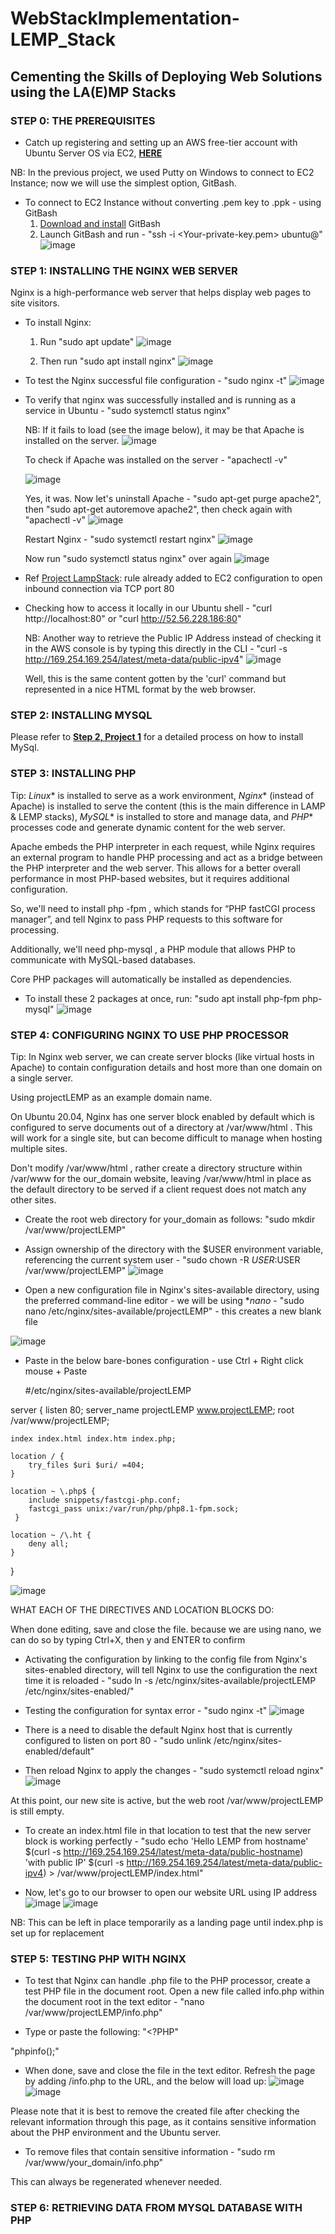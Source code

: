 # WebStackImplementation-LEMP_Stack
## Cementing the Skills of Deploying Web Solutions using the LA(E)MP Stacks

### STEP 0: THE PREREQUISITES
- Catch up registering and setting up an AWS free-tier account with Ubuntu Server OS via EC2, [**HERE**](https://github.com/yemikareem/LampStackImplementation#step-0-the-prerequisites)

NB: In the previous project, we used Putty on Windows to connect to EC2 Instance; now we will use the simplest option, GitBash.

- To connect to EC2 Instance without converting .pem key to .ppk - using GitBash
  1. [Download and install](https://www.youtube.com/watch?v=qdwWe9COT9k) GitBash
  2. Launch GitBash and run - "ssh -i <Your-private-key.pem> ubuntu@<EC2-Public-IP-address>"
![image](https://github.com/yemikareem/WebStackImplementation-LEMP_Stack/assets/141459374/d2d352f1-8dec-49ba-8ff4-974b105cdb85)

### STEP 1: INSTALLING THE NGINX WEB SERVER
Nginx is a high-performance web server that helps display web pages to site visitors.
- To install Nginx:
  1. Run "sudo apt update"
     ![image](https://github.com/yemikareem/WebStackImplementation-LEMP_Stack/assets/141459374/f73c1b57-6273-411b-bdb5-5015a05d1a2c)

  2. Then run "sudo apt install nginx"
     ![image](https://github.com/yemikareem/WebStackImplementation-LEMP_Stack/assets/141459374/7a3a623d-4858-434f-8997-91c7bc0da394)

- To test the Nginx successful file configuration - "sudo nginx -t"
  ![image](https://github.com/yemikareem/WebStackImplementation-LEMP_Stack/assets/141459374/b20b6e1c-d373-40e3-b1e5-4983b3d2aa02)

- To verify that nginx was successfully installed and is running as a service in Ubuntu - "sudo systemctl status nginx"

  NB: If it fails to load (see the image below), it may be that Apache is installed on the server. 
  ![image](https://github.com/yemikareem/WebStackImplementation-LEMP_Stack/assets/141459374/06e2168c-3fd1-4b61-a9c1-e1cbf3497d53)

  To check if Apache was installed on the server - "apachectl -v"

  ![image](https://github.com/yemikareem/WebStackImplementation-LEMP_Stack/assets/141459374/872d4be8-b646-4351-a542-faee02f806b2)

  Yes, it was. Now let's uninstall Apache - "sudo apt-get purge apache2", then "sudo apt-get autoremove apache2", then check again with "apachectl -v"
  ![image](https://github.com/yemikareem/WebStackImplementation-LEMP_Stack/assets/141459374/1ddbb431-d772-47aa-af65-87be2cac19cc)

  Restart Nginx - "sudo systemctl restart nginx"
  ![image](https://github.com/yemikareem/WebStackImplementation-LEMP_Stack/assets/141459374/0620a163-b326-4074-8b0b-c03eebbf542b)

  Now run "sudo systemctl status nginx" over again
![image](https://github.com/yemikareem/WebStackImplementation-LEMP_Stack/assets/141459374/8b43bd75-6e1b-424f-901e-8caaafa0ba51)

- Ref [Project LampStack](https://github.com/yemikareem/LampStackImplementation#step-1-installing-apache-and-updating-the-firewall): rule already added to EC2 configuration to open inbound connection via TCP port 80 

- Checking how to access it locally in our Ubuntu shell - "curl http://localhost:80" or "curl http://52.56.228.186:80" 

  NB: Another way to retrieve the Public IP Address instead of checking it in the AWS console is by typing this directly in the CLI - "curl -s http://169.254.169.254/latest/meta-data/public-ipv4"
  ![image](https://github.com/yemikareem/WebStackImplementation-LEMP_Stack/assets/141459374/3f6a6f0e-addd-4bea-a741-671524d7d036)

  Well, this is the same content gotten by the 'curl' command but represented in a nice HTML format by the web browser.


### STEP 2: INSTALLING MYSQL
Please refer to [**Step 2, Project 1**](https://github.com/yemikareem/LampStackImplementation#step-2-installing-mysql) for a detailed process on how to install MySql.


### STEP 3: INSTALLING PHP
Tip: *Linux** is installed to serve as a work environment, *Nginx** (instead of Apache) is installed to serve the content (this is the main difference in LAMP & LEMP stacks), *MySQL** is installed to store and manage data, and *PHP** processes code and generate dynamic content for the web server.

Apache embeds the PHP interpreter in each request, while Nginx requires an external program to handle PHP processing and act as a bridge between the PHP interpreter and the web server. This allows for a better overall performance in most PHP-based websites, but it requires additional configuration. 

So, we'll need to install php -fpm , which stands for “PHP fastCGI process manager”, and tell Nginx to pass PHP requests to this software for processing. 

Additionally, we'll need php-mysql , a PHP module that allows PHP to communicate with MySQL-based databases.

Core PHP packages will automatically be installed as dependencies.

- To install these 2 packages at once, run: "sudo apt install php-fpm php-mysql"
![image](https://github.com/yemikareem/WebStackImplementation-LEMP_Stack/assets/141459374/fbba2b02-26e1-4b41-8de9-2ad68cd66759)


### STEP 4: CONFIGURING NGINX TO USE PHP PROCESSOR 
Tip: In Nginx web server, we can create server blocks (like virtual hosts in Apache) to contain configuration details and host more than one domain on a single server. 

Using projectLEMP as an example domain name.

On Ubuntu 20.04, Nginx has one server block enabled by default which is configured to serve documents out of a directory at /var/www/html . This will work for a single site, but can become difficult to manage when hosting multiple sites. 

Don't modify /var/www/html , rather create a directory structure within /var/www for the our_domain website, leaving /var/www/html in place as the default directory to be served if a client request does not match any other sites.

- Create the root web directory for your_domain as follows: "sudo mkdir /var/www/projectLEMP" 
- Assign ownership of the directory with the $USER environment variable, referencing the current system user - "sudo chown -R $USER:$USER /var/www/projectLEMP"
![image](https://github.com/yemikareem/WebStackImplementation-LEMP_Stack/assets/141459374/fe1b7206-a437-4f65-9195-e4e74b5e128b)

- Open a new configuration file in Nginx's sites-available directory, using the preferred command-line editor - we will be using **nano* - "sudo nano /etc/nginx/sites-available/projectLEMP" - this creates a new blank file

![image](https://github.com/yemikareem/WebStackImplementation-LEMP_Stack/assets/141459374/f9309556-d6b0-4bdc-9d3e-5bf93dff3c69)

- Paste in the below bare-bones configuration - use Ctrl + Right click mouse + Paste

   #/etc/nginx/sites-available/projectLEMP

server {
    listen 80;
    server_name projectLEMP www.projectLEMP;
    root /var/www/projectLEMP;

    index index.html index.htm index.php;

    location / {
        try_files $uri $uri/ =404;
    }

    location ~ \.php$ {
        include snippets/fastcgi-php.conf;
        fastcgi_pass unix:/var/run/php/php8.1-fpm.sock;
     }

    location ~ /\.ht {
        deny all;
    }

}

![image](https://github.com/yemikareem/WebStackImplementation-LEMP_Stack/assets/141459374/c354017f-becc-478d-96ca-4b4324822aad)

WHAT EACH OF THE DIRECTIVES AND LOCATION BLOCKS DO:



When done editing, save and close the file. because we are using nano, we can do so by typing Ctrl+X, then y and ENTER to confirm 

- Activating the configuration by linking to the config file from Nginx's sites-enabled directory, will tell Nginx to use the configuration the next time it is reloaded - "sudo ln -s /etc/nginx/sites-available/projectLEMP /etc/nginx/sites-enabled/"

- Testing the configuration for syntax error - "sudo nginx -t"
![image](https://github.com/yemikareem/WebStackImplementation-LEMP_Stack/assets/141459374/57fa69cf-96e1-427c-a931-f88f6f5483d9)

- There is a need to disable the default Nginx host that is currently configured to listen on port 80 - "sudo unlink /etc/nginx/sites-enabled/default"
- Then reload Nginx to apply the changes - "sudo systemctl reload nginx"
![image](https://github.com/yemikareem/WebStackImplementation-LEMP_Stack/assets/141459374/9f39ae72-1f90-445f-96b0-22524c8126ba)

At this point, our new site is active, but the web root /var/www/projectLEMP is still empty. 

- To create an index.html file in that location to test that the new server block is working perfectly - "sudo echo 'Hello LEMP from hostname' $(curl -s http://169.254.169.254/latest/meta-data/public-hostname) 'with public IP' $(curl -s http://169.254.169.254/latest/meta-data/public-ipv4) > /var/www/projectLEMP/index.html"

- Now, let's go to our browser to open our website URL using IP address
![image](https://github.com/yemikareem/WebStackImplementation-LEMP_Stack/assets/141459374/564f8193-f19f-4e85-8275-935abd6e7c0b)
![image](https://github.com/yemikareem/WebStackImplementation-LEMP_Stack/assets/141459374/27fcc486-c859-42d7-8248-2fc866385d1f)

NB: This can be left in place temporarily as a landing page until index.php is set up for replacement


### STEP 5: TESTING PHP WITH NGINX 
- To test that Nginx can handle .php file to the PHP processor, create a test PHP file in the document root. Open a new file called info.php within the document root in the text editor - "nano /var/www/projectLEMP/info.php"

- Type or paste the following:
"<?PHP"

"phpinfo();"

- When done, save and close the file in the text editor. Refresh the page by adding /info.php to the URL, and the below will load up:
![image](https://github.com/yemikareem/WebStackImplementation-LEMP_Stack/assets/141459374/5aa62f0d-bded-4f4d-86d3-26e1c4f7e350)
![image](https://github.com/yemikareem/WebStackImplementation-LEMP_Stack/assets/141459374/b08dd279-bbf0-4e8f-8064-c6ee1ffe2092)

Please note that it is best to remove the created file after checking the relevant information through this page, as it contains sensitive information about the PHP environment and the Ubuntu server.

- To remove files that contain sensitive information - "sudo rm /var/www/your_domain/info.php" 

This can always be regenerated whenever needed. 


### STEP 6: RETRIEVING DATA FROM MYSQL DATABASE WITH PHP




